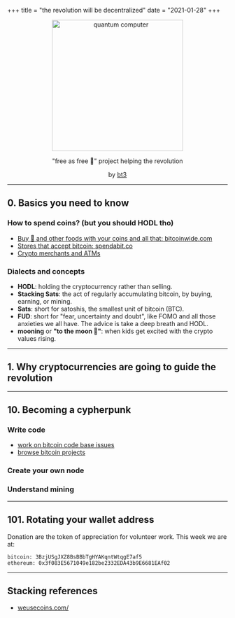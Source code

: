 +++
title = "the revolution will be decentralized"
date = "2021-01-28"
+++

<center>

<img src="/img/pc.png" alt="quantum computer"  width="300"/>


"free as free 🍺" project helping the revolution

by <a href="https://keybase.io/bt3gl">bt3</a></b>

</center>



---
## 0. Basics you need to know

### How to spend coins? (but you should HODL tho)
* [Buy 🍕 and other foods with your coins and all that: bitcoinwide.com](https://bitcoinwide.com/)
* [Stores that accept bitcoin: spendabit.co](https://spendabit.co/)
* [Crypto merchants and ATMs](https://coinmap.org/)

### Dialects and concepts

* **HODL**: holding the cryptocurrency rather than selling.
* **Stacking Sats**: the act of regularly accumulating bitcoin, by buying, earning, or mining.
* **Sats**: short for satoshis, the smallest unit of bitcoin (BTC).
* **FUD**: short for "fear, uncertainty and doubt", like FOMO and all those anxieties we all have. The advice is take a deep breath and HODL.
* **mooning** or **"to the moon 🚀"**: when kids get excited with the crypto values rising.


---
## 1. Why cryptocurrencies are going to guide the revolution



---
## 10. Becoming a cypherpunk

### Write code

* [work on bitcoin code base issues](https://github.com/bitcoin/bitcoin/issues)
* [browse bitcoin projects](http://www.bitcoinprojects.net/)

### Create your own node

### Understand mining



---

## 101. Rotating your wallet address

Donation are the token of appreciation for volunteer work. This week we are at:

```
bitcoin: 3BzjUSgJXZ8BsBBbTgHYAKqntWtqgE7af5
ethereum: 0x3f083E5671049e182be2332EDA43b9E6681EAf02
```

---

## Stacking references

* [weusecoins.com/](https://www.weusecoins.com/)